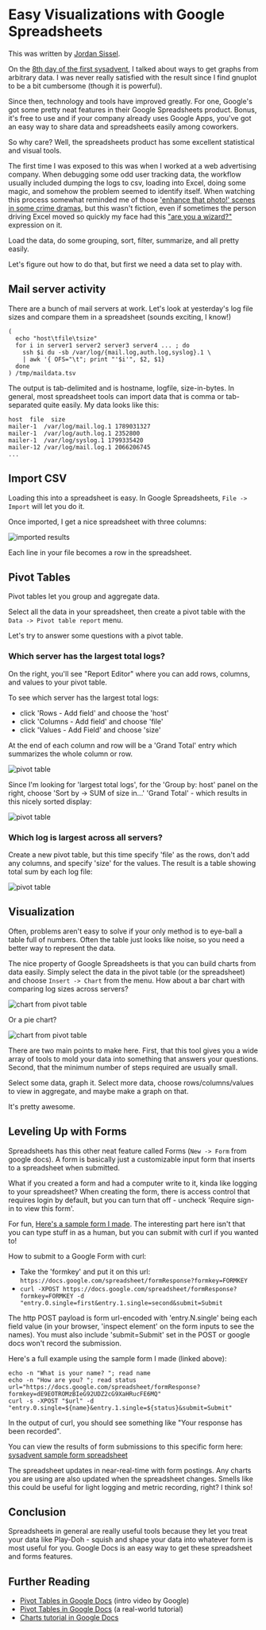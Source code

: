 # Easy Visualizations with Google Spreadsheets

This was written by [Jordan Sissel](http://twitter.com/jordansissel).

On the [8th day of the first
sysadvent](http://sysadvent.blogspot.com/2008/12/day-8-one-off-graphs.html), I
talked about ways to get graphs from arbitrary data. I was never really satisfied
with the result since I find gnuplot to be a bit cumbersome (though it is
powerful).

Since then, technology and tools have improved greatly. For one, Google's got
some pretty neat features in their Google Spreadsheets product.  Bonus, it's
free to use and if your company already uses Google Apps, you've got an easy
way to share data and spreadsheets easily among coworkers. 

So why care? Well, the spreadsheets product has some excellent statistical and
visual tools.

The first time I was exposed to this was when I worked at a web advertising
company. When debugging some odd user tracking data, the workflow usually
included dumping the logs to csv, loading into Excel, doing some magic, and
somehow the problem seemed to identify itself. When watching this process
somewhat reminded me of those ['enhance that photo!' scenes in some crime
dramas](http://www.youtube.com/watch?feature=player_embedded&v=Vxq9yj2pVWk),
but this wasn't fiction, even if sometimes the person driving Excel moved
so quickly my face had this ["are you a
wizard?"](http://static2.fjcdn.com/comments/ARE+YOU+A+WIZARD+_324436c69cd6c0b9ba6bda42bdd0ab01.jpg)
expression on it.

Load the data, do some grouping, sort, filter, summarize, and all pretty
easily. 

Let's figure out how to do that, but first we need a data set to play with.

## Mail server activity

There are a bunch of mail servers at work. Let's look at yesterday's log file
sizes and compare them in a spreadsheet (sounds exciting, I know!)

```
(
  echo "host\tfile\tsize"
  for i in server1 server2 server3 server4 ... ; do 
    ssh $i du -sb /var/log/{mail.log,auth.log,syslog}.1 \
    | awk '{ OFS="\t"; print "'$i'", $2, $1}
  done
) /tmp/maildata.tsv
```

The output is tab-delimited and is hostname, logfile, size-in-bytes. In general,
most spreadsheet tools can import data that is comma or tab-separated quite
easily. My data looks like this:

```
host  file  size
mailer-1  /var/log/mail.log.1 1789031327
mailer-1  /var/log/auth.log.1 2352800
mailer-1  /var/log/syslog.1 1799335420
mailer-12 /var/log/mail.log.1 2066206745
...
```

## Import CSV

Loading this into a spreadsheet is easy. In Google Spreadsheets, `File ->
Import` will let you do it.

Once imported, I get a nice spreadsheet with three columns:

![imported results](https://lh5.googleusercontent.com/-MkIp2Q8-v_s/ULmpdU2GuzI/AAAAAAAAAGw/ijo_47TjwEk/s437/imported.png)

Each line in your file becomes a row in the spreadsheet.

## Pivot Tables

Pivot tables let you group and aggregate data.

Select all the data in your spreadsheet, then create a pivot table with the
`Data -> Pivot table report` menu.

Let's try to answer some questions with a pivot table.

### Which server has the largest total logs?

On the right, you'll see "Report Editor" where you can add rows, columns, and
values to your pivot table. 

To see which server has the largest total logs: 

* click 'Rows - Add field' and choose the 'host'
* click 'Columns - Add field' and choose 'file'
* click 'Values - Add Field' and choose 'size'

At the end of each column and row will be a 'Grand Total' entry which
summarizes the whole column or row.

![pivot table](https://lh4.googleusercontent.com/-7uT_3qM7daA/ULmpexPn7EI/AAAAAAAAAG8/F2iRLgjO_v0/s657/pivot-host-file-size.png)

Since I'm looking for 'largest total logs', for the 'Group by: host' panel on
the right, choose 'Sort by -> SUM of size in...' 'Grand Total' - which results
in this nicely sorted display:

![pivot table](https://lh6.googleusercontent.com/-ue2kdhUjMjs/ULmpdxldPfI/AAAAAAAAAG4/OvgnICXmuDI/s652/pivot-host-file-size-sorted.png)

### Which log is largest across all servers?

Create a new pivot table, but this time specify 'file' as the rows, don't add
any columns, and specify 'size' for the values. The result is a table showing
total sum by each log file:

![pivot table](https://lh3.googleusercontent.com/-LqjLNtqCnpw/ULmpdSqoSlI/AAAAAAAAAHE/UGI0xD5-Xw0/s287/pivot-file-size.png)

## Visualization

Often, problems aren't easy to solve if your only method is to eye-ball a table
full of numbers. Often the table just looks like noise, so you need a better 
way to represent the data.

The nice property of Google Spreadsheets is that you can build charts from
data easily. Simply select the data in the pivot table (or the spreadsheet) and
choose `Insert -> Chart` from the menu. How about a bar chart with comparing
log sizes across servers?

![chart from pivot table](https://lh4.googleusercontent.com/-oVRd3bCMHwc/ULmpdSylyWI/AAAAAAAAAG0/NzTn-OXnMfc/s599/pivot-horizontal-bar.png)

Or a pie chart?

![chart from pivot table](https://lh5.googleusercontent.com/-16W3V1-Njio/ULmpfcdWPYI/AAAAAAAAAHA/pRAW-l1v-lA/s494/pivot-pie-chart.png)

There are two main points to make here. First, that this tool gives you a wide
array of tools to mold your data into something that answers your questions.
Second, that the minimum number of steps required are usually small. 

Select some data, graph it. Select more data, choose rows/columns/values to
view in aggregate, and maybe make a graph on that. 

It's pretty awesome.

## Leveling Up with Forms

Spreadsheets has this other neat feature called Forms (`New -> Form` from google docs).
A form is basically just a customizable input form that inserts to a
spreadsheet when submitted.

What if you created a form and had a computer write to it, kinda like logging
to your spreadsheet? When creating the form, there is access control that requires
login by default, but you can turn that off - uncheck 'Require <yourdomain>
sign-in to view this form'.

For fun, [Here's a sample form I
made](https://docs.google.com/a/semicomplete.com/spreadsheet/viewform?formkey=dE9EOTROMzBIeG92UDZ2cG9XaHRucFE6MQ#gid=0).
The interesting part here isn't that you can type stuff in as a human, but you
can submit with curl if you wanted to!

How to submit to a Google Form with curl:

* Take the 'formkey' and put it on this url: `https://docs.google.com/spreadsheet/formResponse?formkey=FORMKEY`
* `curl -XPOST https://docs.google.com/spreadsheet/formResponse?formkey=FORMKEY -d "entry.0.single=first&entry.1.single=second&submit=Submit`

The http POST payload is form url-encoded with 'entry.N.single' being each
field value (in your browser, 'inspect element' on the form inputs to see the
names). You must also include 'submit=Submit' set in the POST or google docs
won't record the submission.

Here's a full example using the sample form I made (linked above):

```
echo -n "What is your name? "; read name
echo -n "How are you? "; read status
url="https://docs.google.com/spreadsheet/formResponse?formkey=dE9EOTROMzBIeG92UDZ2cG9XaHRucFE6MQ"
curl -s -XPOST "$url" -d "entry.0.single=${name}&entry.1.single=${status}&submit=Submit"
```

In the output of curl, you should see something like "Your response has been recorded". 

You can view the results of form submissions to this specific form here:
[sysadvent sample form spreadsheet](https://docs.google.com/spreadsheet/ccc?key=0Aq9liCTsAyzRdE9EOTROMzBIeG92UDZ2cG9XaHRucFE#gid=0)

The spreadsheet updates in near-real-time with form postings. Any charts you
are using are also updated when the spreadsheet changes. Smells like this could
be useful for light logging and metric recording, right? I think so!

## Conclusion

Spreadsheets in general are really useful tools because they let you treat
your data like Play-Doh - squish and shape your data into whatever form
is most useful for you. Google Docs is an easy way to get these spreadsheet and
forms features.

## Further Reading

* [Pivot Tables in Google Docs](http://www.youtube.com/watch?v=giuD7KSmock) (intro video by Google)
* [Pivot Tables in Google Docs](http://www.youtube.com/watch?v=eUa1LuOjea8) (a real-world tutorial)
* [Charts tutorial in Google Docs](http://www.youtube.com/watch?v=tpChnf-KaIU)
